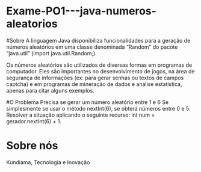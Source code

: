 # Exame-PO1---java-numeros-aleatorios

#Sobre
A linguagem Java disponibiliza funcionalidades para a geração de números aleatórios 
em uma classe denominada “Random” do pacote “java.util” (import java.util.Random;). 

Os números aleatórios são utilizados de diversas formas em programas de computador. 
Eles são importantes no desenvolvimento de jogos, na área de segurança de informações 
(ex: para gerar senhas ou textos de campos captcha) e em programas de mineração de dados 
e análise estatística, apenas para citar alguns exemplos.

#O Problema
Precisa se gerar um número aleatório entre 1 e 6 
Se simplesmente se usar o método nextInt(6), se obterá números entre 0 e 5. 
Resolver a situação aplicando o seguinte recurso: int num = gerador.nextInt(6) + 1.

# Sobre nós
Kundiama, Tecnologia e Inovação
